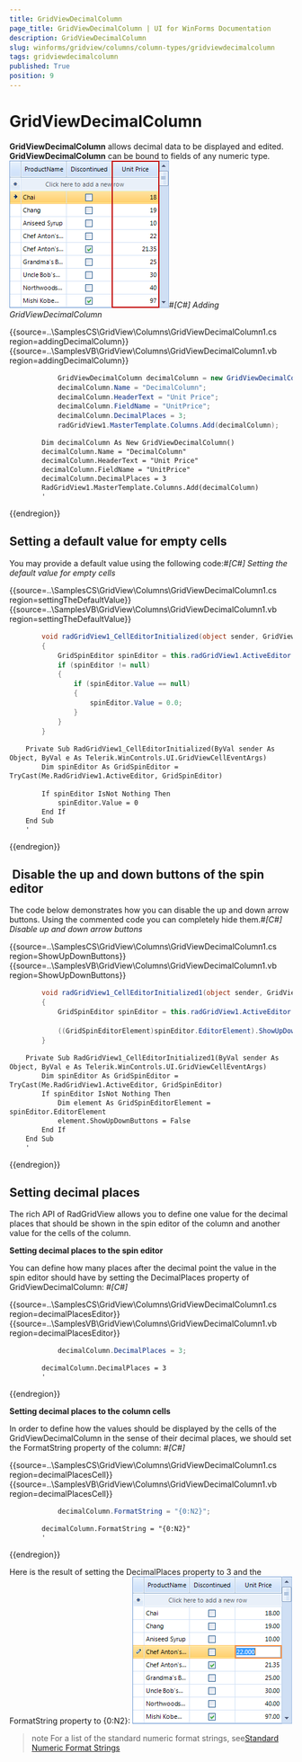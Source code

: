 ```yaml
---
title: GridViewDecimalColumn
page_title: GridViewDecimalColumn | UI for WinForms Documentation
description: GridViewDecimalColumn
slug: winforms/gridview/columns/column-types/gridviewdecimalcolumn
tags: gridviewdecimalcolumn
published: True
position: 9
---
```


# GridViewDecimalColumn



__GridViewDecimalColumn__ allows decimal data to be displayed and edited. __GridViewDecimalColumn__ can be bound to fields of any numeric type.
      ![gridview-columns-gridviewdecimalcolumn 001](images/gridview-columns-gridviewdecimalcolumn001.png)#_[C#] Adding GridViewDecimalColumn_

	



{{source=..\SamplesCS\GridView\Columns\GridViewDecimalColumn1.cs region=addingDecimalColumn}} 
{{source=..\SamplesVB\GridView\Columns\GridViewDecimalColumn1.vb region=addingDecimalColumn}} 

````C#
            GridViewDecimalColumn decimalColumn = new GridViewDecimalColumn();
            decimalColumn.Name = "DecimalColumn";
            decimalColumn.HeaderText = "Unit Price";
            decimalColumn.FieldName = "UnitPrice";
            decimalColumn.DecimalPlaces = 3;
            radGridView1.MasterTemplate.Columns.Add(decimalColumn);
````
````VB.NET
        Dim decimalColumn As New GridViewDecimalColumn()
        decimalColumn.Name = "DecimalColumn"
        decimalColumn.HeaderText = "Unit Price"
        decimalColumn.FieldName = "UnitPrice"
        decimalColumn.DecimalPlaces = 3
        RadGridView1.MasterTemplate.Columns.Add(decimalColumn)
        '
````

{{endregion}} 




## Setting a default value for empty cells

You may provide a default value using the following code:#_[C#] Setting the default value for empty cells_

	



{{source=..\SamplesCS\GridView\Columns\GridViewDecimalColumn1.cs region=settingTheDefaultValue}} 
{{source=..\SamplesVB\GridView\Columns\GridViewDecimalColumn1.vb region=settingTheDefaultValue}} 

````C#
        void radGridView1_CellEditorInitialized(object sender, GridViewCellEventArgs e)
        {
            GridSpinEditor spinEditor = this.radGridView1.ActiveEditor as GridSpinEditor;
            if (spinEditor != null)
            {
                if (spinEditor.Value == null)
                {
                    spinEditor.Value = 0.0;
                }
            }
        }
````
````VB.NET
    Private Sub RadGridView1_CellEditorInitialized(ByVal sender As Object, ByVal e As Telerik.WinControls.UI.GridViewCellEventArgs)
        Dim spinEditor As GridSpinEditor = TryCast(Me.RadGridView1.ActiveEditor, GridSpinEditor)

        If spinEditor IsNot Nothing Then
            spinEditor.Value = 0
        End If
    End Sub
    '
````

{{endregion}} 




##  Disable the up and down buttons of the spin editor

The code below demonstrates how you can disable the up and down arrow buttons. Using the commented code you can completely hide them.#_[C#] Disable up and down arrow buttons_

	



{{source=..\SamplesCS\GridView\Columns\GridViewDecimalColumn1.cs region=ShowUpDownButtons}} 
{{source=..\SamplesVB\GridView\Columns\GridViewDecimalColumn1.vb region=ShowUpDownButtons}} 

````C#
        void radGridView1_CellEditorInitialized1(object sender, GridViewCellEventArgs e)
        {
            GridSpinEditor spinEditor = this.radGridView1.ActiveEditor as GridSpinEditor;

            ((GridSpinEditorElement)spinEditor.EditorElement).ShowUpDownButtons = false;
        }
````
````VB.NET
    Private Sub RadGridView1_CellEditorInitialized1(ByVal sender As Object, ByVal e As Telerik.WinControls.UI.GridViewCellEventArgs)
        Dim spinEditor As GridSpinEditor = TryCast(Me.RadGridView1.ActiveEditor, GridSpinEditor)
        If spinEditor IsNot Nothing Then
            Dim element As GridSpinEditorElement = spinEditor.EditorElement
            element.ShowUpDownButtons = False
        End If
    End Sub
    '
````

{{endregion}} 




## Setting decimal places

The rich API of RadGridView allows you to define one value for the decimal places
          that should be shown in the spin editor of the column and another value for the cells of the column.
          

__Setting decimal places to the spin editor__

You can define how many places after the decimal point the value in the spin editor should have
            by setting the DecimalPlaces property of GridViewDecimalColumn:
             #_[C#]_

	



{{source=..\SamplesCS\GridView\Columns\GridViewDecimalColumn1.cs region=decimalPlacesEditor}} 
{{source=..\SamplesVB\GridView\Columns\GridViewDecimalColumn1.vb region=decimalPlacesEditor}} 

````C#
            decimalColumn.DecimalPlaces = 3;
````
````VB.NET
        decimalColumn.DecimalPlaces = 3
        '
````

{{endregion}} 




__Setting decimal places to the column cells__

In order to define how the values should be displayed by the cells
            of the GridViewDecimalColumn in the sense of their decimal places,
            we should set the FormatString property of the column:
          #_[C#]_

	



{{source=..\SamplesCS\GridView\Columns\GridViewDecimalColumn1.cs region=decimalPlacesCell}} 
{{source=..\SamplesVB\GridView\Columns\GridViewDecimalColumn1.vb region=decimalPlacesCell}} 

````C#
            decimalColumn.FormatString = "{0:N2}";
````
````VB.NET
        decimalColumn.FormatString = "{0:N2}"
        '
````

{{endregion}} 




Here is the result of setting the DecimalPlaces property to 3 and the FormatString property to {0:N2}:
            ![gridview-columns-gridviewdecimalcolumn 002](images/gridview-columns-gridviewdecimalcolumn002.png)

>note For a list of the standard numeric format strings, see[Standard Numeric Format Strings](http://msdn.microsoft.com/en-us/library/dwhawy9k.aspx)
>

